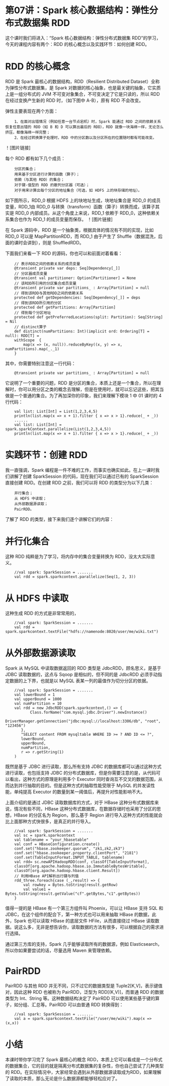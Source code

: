 # 第07讲：Spark 核心数据结构：弹性分布式数据集 RDD

这个课时我们将进入：“Spark 核心数据结构：弹性分布式数据集 RDD”的学习，今天的课程内容有两个：RDD 的核心概念以及实践环节：如何创建 RDD。

# RDD 的核心概念

RDD 是 Spark 最核心的数据结构，RDD（Resilient Distributed Dataset）全称为弹性分布式数据集，是 Spark 对数据的核心抽象，也是最关键的抽象，它实质上是一组分布式的 JVM 不可变对象集合，不可变决定了它是只读的，所以 RDD 在经过变换产生新的 RDD 时，（如下图中 A-B），原有 RDD 不会改变。

弹性主要表现在两个方面：

        1、在面对出错情况（例如任意一台节点宕机）时，Spark 能通过 RDD 之间的依赖关系恢复任意出错的 RDD（如 B 和 D 可以算出最后的 RDD），RDD 就像一块海绵一样，无论怎么挤压，都像海绵一样完整；
        2、在经过转换算子处理时，RDD 中的分区数以及分区所在的位置随时都有可能改变。

！[图片链接]

每个 RDD 都有如下几个成员：

        分区的集合；
        用来基于分区进行计算的函数（算子）；
        依赖（与其他 RDD）的集合；
        对于键-值型的 RDD 的散列分区器（可选）；
        对于用来计算出每个分区的地址集合（可选，如 HDFS 上的块存储的地址）。

如下图所示，RDD_0 根据 HDFS 上的块地址生成，块地址集合是 RDD_0 的成员变量，RDD_1由 RDD_0 与转换（transform）函数（算子）转换而成，该算子其实是 RDD_0 内部成员。从这个角度上来说，RDD_1 依赖于 RDD_0，这种依赖关系集合也作为 RDD_1 的成员变量而保存。
！[图片链接]

在 Spark 源码中，RDD 是一个抽象类，根据具体的情况有不同的实现，比如 RDD_0 可以是 MapPartitionRDD，而 RDD_1 由于产生了 Shuffle（数据混洗，后面的课时会讲到），则是 ShuffledRDD。

下面我们来看一下 RDD 的源码，你也可以和前面对着看看：

        // 表示RDD之间的依赖关系的成员变量
        @transient private var deps: Seq[Dependency[_]]
        // 分区器成员变量
        @transient val partitioner: Option[Partitioner] = None
        // 该RDD所引用的分区集合成员变量
        @transient private var partitions_ : Array[Partition] = null
        // 得到该RDD与其他RDD之间的依赖关系
        protected def getDependencies: Seq[Dependency[_]] = deps
        // 得到该RDD所引用的分区
        protected def getPartitions: Array[Partition]
        // 得到每个分区地址
        protected def getPreferredLocations(split: Partition): Seq[String] = Nil
        // distinct算子
        def distinct(numPartitions: Int)(implicit ord: Ordering[T] = null): RDD[T] = 
        withScope  {
            map(x => (x, null)).reduceByKey((x, y) => x, numPartitions).map(_._1)
        }

其中，你需要特别注意这一行代码：

        @transient private var partitions_ : Array[Partition] = null

它说明了一个重要的问题，RDD 是分区的集合，本质上还是一个集合，所以在理解时，你可以用分区之类的概念去理解，但是在使用时，就可以忘记这些，把其当做是一个普通的集合。为了再加深你的印象，我们来理解下模块 1 中 01 课时的 4 行代码：

        val list: List[Int] = List(1,2,3,4,5)
        println(list.map(x => x + 1).filter { x => x > 1}.reduce(_ + _))
        ......
        val list: List[Int] = spark.sparkContext.parallelize(List(1,2,3,4,5))
        println(list.map(x => x + 1).filter { x => x > 1}.reduce(_ + _))

# 实践环节：创建 RDD

我一直强调，Spark 编程是一件不难的工作，而事实也确实如此。在上一课时我们讲解了创建 SparkSession 的代码，现在我们可以通过已有的 SparkSession 直接创建 RDD。在创建 RDD 之前，我们可以将 RDD 的类型分为以下几类：

        并行集合；
        从 HDFS 中读取；
        从外部数据源读取；
        PairRDD。

了解了 RDD 的类型，接下来我们逐个讲解它们的内容：

# 并行化集合

这种 RDD 纯粹是为了学习，将内存中的集合变量转换为 RDD，没太大实际意义。

        //val spark: SparkSession = .......
        val rdd = spark.sparkcontext.parallelize(Seq(1, 2, 3))

# 从 HDFS 中读取

这种生成 RDD 的方式是非常常用的，

        //val spark: SparkSession = .......
        val rdd = spark.sparkcontext.textFile("hdfs://namenode:8020/user/me/wiki.txt")

# 从外部数据源读取

Spark 从 MySQL 中读取数据返回的 RDD 类型是 JdbcRDD，顾名思义，是基于 JDBC 读取数据的，这点与 Sqoop 是相似的，但不同的是 JdbcRDD 必须手动指定数据的上下界，也就是以 MySQL 表某一列的最值作为切分分区的依据。

        //val spark: SparkSession = .......
        val lowerBound = 1
        val upperBound = 1000
        val numPartition = 10
        val rdd = new JdbcRDD(spark.sparkcontext,() => {
               Class.forName("com.mysql.jdbc.Driver").newInstance()
               DriverManager.getConnection("jdbc:mysql://localhost:3306/db", "root", "123456")
           },
           "SELECT content FROM mysqltable WHERE ID >= ? AND ID <= ?",
           lowerBound, 
           upperBound, 
           numPartition,
           r => r.getString(1)
        )

既然是基于 JDBC 进行读取，那么所有支持 JDBC 的数据库都可以通过这种方式进行读取，也包括支持 JDBC 的分布式数据库，但是你需要注意的是，从代码可以看出，这种方式的原理是利用多个 Executor 同时查询互不交叉的数据范围，从而达到并行抽取的目的。但是这种方式的抽取性能受限于 MySQL 的并发读性能，单纯提高 Executor 的数量到某一阈值后，再提升对性能影响不大。

上面介绍的是通过 JDBC 读取数据库的方式，对于 HBase 这种分布式数据库来说，情况有些不同，HBase 这种分布式数据库，在数据存储时也采用了分区的思想，HBase 的分区名为 Region，那么基于 Region 进行导入这种方式的性能就会比上面那种方式快很多，是真正的并行导入。

        //val spark: SparkSession = .......
        val sc = spark.sparkcontext
        val tablename = "your_hbasetable"
        val conf = HBaseConfiguration.create()
        conf.set("hbase.zookeeper.quorum", "zk1,zk2,zk3")
        conf.set("hbase.zookeeper.property.clientPort", "2181")
        conf.set(TableInputFormat.INPUT_TABLE, tablename)
        val rdd= sc.newAPIHadoopRDD(conf, classOf[TableInputFormat],
        classOf[org.apache.hadoop.hbase.io.ImmutableBytesWritable],
        classOf[org.apache.hadoop.hbase.client.Result]) 
        // 利用HBase API解析出行键与列值
        rdd_three.foreach{case (_,result) => {
            val rowkey = Bytes.toString(result.getRow)
            val value1 = Bytes.toString(result.getValue("cf".getBytes,"c1".getBytes))
        }

值得一提的是 HBase 有一个第三方组件叫 Phoenix，可以让 HBase 支持 SQL 和 JDBC，在这个组件的配合下，第一种方式也可以用来抽取 HBase 的数据，此外，Spark 也可以读取 HBase 的底层文件 HFile，从而直接绕过 HBase 读取数据。说这么多，无非是想告诉你，读取数据的方法有很多，可以根据自己的需求进行选择。

通过第三方库的支持，Spark 几乎能够读取所有的数据源，例如 Elasticsearch，所以你如果要尝试的话，尽量选用 Maven 来管理依赖。

# PairRDD

PairRDD 与其他 RDD 并无不同，只不过它的数据类型是 Tuple2[K,V]，表示键值对，因此这种 RDD 也被称为 PairRDD，泛型为 RDD[(K,V)]，而普通 RDD 的数据类型为 Int、String 等。这种数据结构决定了 PairRDD 可以使用某些基于键的算子，如分组、汇总等。PairRDD 可以由普通 RDD 转换得到：

        //val spark: SparkSession = .......
        val a = spark.sparkcontext.textFile("/user/me/wiki").map(x => (x,x))

# 小结

本课时带你学习完了 Spark 最核心的概念 RDD，本质上它可以看成是一个分布式的数据集合，它的目的就是隔离分布式数据集的复杂性，你也自己尝试了几种类型的 RDD。在实际情况中，大家经常会遇到从外部数据源读取成为RDD，如果理解了读取的本质，那么无论是什么数据源都能够轻松应对了。
